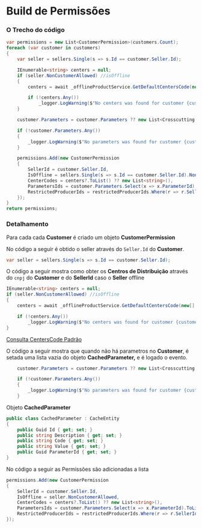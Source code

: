 # Build de Permissões

### O Trecho do código

```csharp
var permissions = new List<CustomerPermission>(customers.Count);
foreach (var customer in customers)
{
    var seller = sellers.Single(s => s.Id == customer.Seller.Id);

    IEnumerable<string> centers = null;
    if (seller.NonCustomerAllowed) //isOffline
    {
        centers = await _offlineProductService.GetDefaultCentersCode(new[] { customer }, cnpj, new[] { seller.Id });

        if (!centers.Any())
            _logger.LogWarning($"No centers was found for customer {customer.Id} and seller {seller.Id}");
    }

    customer.Parameters = customer.Parameters ?? new List<Crosscutting.Cache.Models.Customer.CachedParameter>();

    if (!customer.Parameters.Any())
    {
        _logger.LogWarning($"No parameters was found for customer {customer.Id.ToString()} and seller {seller.Id.ToString()}");
    }

    permissions.Add(new CustomerPermission
    {
        SellerId = customer.Seller.Id,
        IsOffline = sellers.Single(s => s.Id == customer.Seller.Id).NonCustomerAllowed,
        CenterCodes = centers?.ToList() ?? new List<string>(),
        ParametersIds = customer.Parameters.Select(x => x.ParameterId).ToList(),
        RestrictedProducerIds = restrictedProducerIds.Where(r => r.SellerId == customer.Seller.Id).Select(r => r.ProducerId).ToArray()
    });
}
return permissions;
```

### Detalhamento

Para cada cada **Customer** é criado um objeto **CustomerPermission**

No código a seguir é obtido o seller através do `Seller.Id` do **Customer**.

```csharp
var seller = sellers.Single(s => s.Id == customer.Seller.Id);
```

O código a seguir mostra como obter os **Centros de Distribuição** através do `cnpj` do **Customer** e do **SellerId** caso o **Seller** offline

```csharp
IEnumerable<string> centers = null;
if (seller.NonCustomerAllowed) //isOffline
{
    centers = await _offlineProductService.GetDefaultCentersCode(new[] { customer }, cnpj, new[] { seller.Id });

    if (!centers.Any())
        _logger.LogWarning($"No centers was found for customer {customer.Id} and seller {seller.Id}");
}
```

[Consulta CentersCode Padrão](Build%20de%20Permisso%CC%83es%202e392b12bc8543349011f7514bd65159/Consulta%20CentersCode%20Padra%CC%83o%20ea1c765beeae4151b588bed191ef3ef9.md)

O código a seguir mostra que quando não há parametros no **Customer**, é setada uma lista vazia do objeto **CachedParameter,** e é logado o evento.

```csharp
    customer.Parameters = customer.Parameters ?? new List<Crosscutting.Cache.Models.Customer.CachedParameter>();

    if (!customer.Parameters.Any())
    {
        _logger.LogWarning($"No parameters was found for customer {customer.Id.ToString()} and seller {seller.Id.ToString()}");
    }
```

Objeto **CachedParameter**

```csharp
public class CachedParameter : CacheEntity
{
    public Guid Id { get; set; }
    public string Description { get; set; }
    public string Code { get; set; }
    public string Value { get; set; }
    public Guid ParameterId { get; set; }
}
```

No código a seguir as Permissões são adicionadas a lista

```csharp
permissions.Add(new CustomerPermission
{
    SellerId = customer.Seller.Id,
    IsOffline = seller.NonCustomerAllowed,
    CenterCodes = centers?.ToList() ?? new List<string>(),
    ParametersIds = customer.Parameters.Select(x => x.ParameterId).ToList(),
    RestrictedProducerIds = restrictedProducerIds.Where(r => r.SellerId == customer.Seller.Id).Select(r => r.ProducerId).ToArray()
});
```